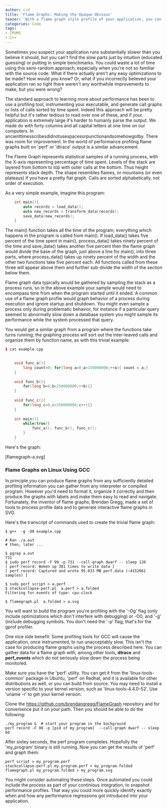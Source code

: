 ```yaml
---
author: ccd
title: 'Flame Graphs: Making the Opaque Obvious'
teaser: 'With a flame graph style profile of your application, you can spot poor  performance hotspots even at a glance'
categories: Code
tags:
- IPUMS
- C++
---
```


Sometimes you suspect   your application runs substantially slower than you believe it should, but you can't find the slow parts just by intuition (educated guessing) or putting in simple benchmarks. You could waste a lot of time using this semi-random approach, especially when you're not so familiar with the source code. What if there actually aren't any easy optimizations to be made? How would you know? Or, what if you incorrectly believed your application ran so tight there weren't any worthwhile improvements to make, but you were wrong?

The standard approach to learning more about performance has been to use a profiling tool, instrumenting your executable,  and generate call graphs or lists of calls sorted by time spent. Indeed this approach will be pretty helpful but it's rather tedious to read over one of these, and if your application is extremely large it's harder to humanly parse the output.    We made do with forty columns and all capital  letters at one time on our computers. In ancienttimesscribesdidnotusespacesorpunctionandsomehowgotby. There was room for improvement. In the world of  performance profiling flame graphs built on 'perf' or 'dtrace' output is a similar advancement.

The  Flame Graph represents statistical samples of a running process, with the X-axis representing percentage of time spent. Levels of the stack are layered from bottom to top with outer calls at the bottom. Thus height represents stack depth. The shape resembles flames, or mountains (or even plateaus) if you have a pretty flat graph.  Calls are sorted alphabetically, not order of execution. 

As a very simple example, imagine this program:

```c++
	int main(){
		auto records = load_data();
		auto new_records = transform_data(records);
		save_data(new_records);				
	}
```

The main() function takes all the time of the program; everything which happens in the program is called from main(). If load_data() takes five percent of the time spent in main(), process_data() takes ninety percent of the time and save_data() takes another five percent then the flame graph would divide the base of the graph, just above a line for main(), into three parts, where process_data() takes up ninety percent of the width and the other two functions take five percent each. All functions called from these three will appear above them and further sub-divide the width of the section below them.

Flame graph data typically would be gathered by sampling the stack as a process runs, so in the above example your sample would need to encompass time from when the program started until it ended. A common use of a flame graph profile would graph behavior of a process during execution and ignore startup and shutdown. You might even sample a process only during problematic behavior, for instance if a particular query seemed to abnormally slow down a database system you might sample its performance   while the system processed that query.

You would get a similar graph from a program where the functions take turns running; the graphing process will sort out the inter-leaved calls and organize them by function name, as with this trivial example:

```c++
$ cat example.cpp 
	

	void func_a(){
		long count=0; for(long a=0;a<150000000;++a){ count = a;}
	}
	
	void func_b(){
		for(long b=0;b<250000000;++b){}
	}
	
	void func_c(){
		for(long c=0;c<350000000;c++){}
	}
	
	int main(){
		while(true){
			func_a(); func_b(); func_c();
		}	
	}	
```

Here's the graph:

[flamegraph-a.svg]

### Flame Graphs on Linux Using GCC

In principle you can produce flame graphs from any sufficiently detailed profiling information you can gather from any interpreter or compiled program. However you'd need to format it, organize it correctly and then produce the graphs with labels and make them easy to read and navigate. Fortunately, the inventor of flame graphs, Brendan Gregg, made a set of tools to process profile data and to generate interactive flame graphs in SVG.

Here's the transcript of commands used to create the trivial flame graph:

	$ g++  -g -O0 example.cpp
	
	# Ran ./a.out
	# then, later ...
	
	$ pgrep a.out
	731
	$ sudo perf record -F 99 -p 731 --call-graph dwarf -- sleep 120
	[ perf record: Woken up 381 times to write data ]
	[ perf record: Captured and wrote 95.033 MB perf.data (~4152061 samples) ]
	
	$ sudo perf script > a.perf
	$ stackcollapse-perf.pl  a.perf > a.folded
	Filtering for events of type: cpu-clock
	
	$ flamegraph.pl  a.folded > a.svg


You will want to build the program you're profiling with the '-Og' flag (only include optimizations which don't interfere with debugging) or -O0,  and '-g' (include debugging symbols.  You don't need the '-p' flag; that's for the gprof profiler.

One nice side benefit: Some profiling tools for GCC will cause the application, once instrumented, to run unacceptably slow.  This isn't the case for producing flame graphs using the process described here. You can gather data for a flame graph with, among other tools, __dtrace__ and __perf_events__ which do not seriously slow down the process being monitored.

Make sure you have the 'perf' utility. You can get it from the 'linux-tools-common' package in Ubuntu, 'perf' on Redhat, and it is available for other distributions as well, or you can build from source. You may need to install a version specific to your kernel version, such as 'linux-tools-4.4.0-52'. Use 'uname -r' to get your kernel version. 

Clone the https://github.com/brendangregg/FlameGraph repository and for convenience put it on your path. Then you should be able to do the following:

	./my_program &  # start your program in the background
	perf record -F 99 -p [pid of my_program]  --call-graph dwarf -- sleep 60
	
After sixtey  seconds, the perf program completes. Hopefully the 'my_program' binary is still running. Now you can get the results of 'perf' and graph them:

	perf script > my_program.perf
	stackcollapse-perf.pl my_program.perf > my_program.folded
	flamegraph.pl my_program.folded > my_program.svg
	
You might consider automating these steps.	 Once automated you could include the process as part of your continious integration, to snapshot performance profiles. That way you could more quickly identify exactly when and how any performance regressions got introduced into your application.
	





